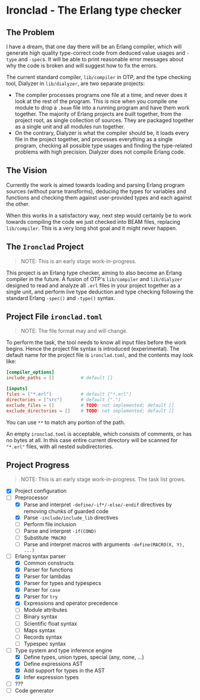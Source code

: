 # Ironclad - The Erlang type checker

## The Problem

I have a dream, that one day there will be an Erlang compiler, which will generate high quality type-correct code from
deduced value usages and `-type` and `-spec`s. It will be able to print reasonable error messages about why the code is
broken and will suggest how to fix the errors.

The current standard compiler, `lib/compiler` in OTP, and the type checking tool, Dialyzer in `lib/dialyzer`, are two
separate projects:

* The compiler processes programs one file at a time, and never does it look at the rest of the program. This is nice
  when you compile one module to drop a `.beam` file into a running program and have them work together. The majority of
  Erlang projects are built together, from the project root, as single collection of sources. They are packaged together
  as a single unit and all modules run together.
* On the contrary, Dialyzer is what the compiler should be, it loads every file in the project together, and processes
  everything as a single program, checking all possible type usages and finding the type-related problems with high
  precision. Dialyzer does not compile Erlang code.

## The Vision

Currently the work is aimed towards loading and parsing Erlang program sources (without parse transforms), deducing the
types for variables and functions and checking them against user-provided types and each against the other.

When this works in a satisfactory way, next step would certainly be to work towards compiling
the code we just checked into BEAM files, replacing `lib/compiler`. This is a very long shot goal and it might never
happen.

## The `Ironclad` Project

> NOTE: This is an early stage work-in-progress.

This project is an Erlang type checker, aiming to also become an Erlang compiler in the future. A fusion of
OTP's `lib/compiler` and `lib/dialyzer` designed to read and analyze all `.erl` files in your project together
as a single unit, and perform live type deduction and type checking following the standard Erlang `-spec()`
and `-type()` syntax.

## Project File `ironclad.toml`

> NOTE: The file format may and will change.

To perform the task, the tool needs to know all input files before the work begins. Hence the project file syntax is
introduced (experimental). The default name for the project file is `ironclad.toml`, and the contents may look like:

```toml
[compiler_options]
include_paths = []          # default []

[inputs]
files = ["*.erl"]           # default ["*.erl"]
directories = ["src"]       # default ["."]
exclude_files = []          # TODO: not implemented; default []
exclude_directories = []    # TODO: not implemented; default []
```

You can use `**` to match any portion of the path.

An empty `ironclad.toml` is acceptable, which consists of comments, or has no bytes at all. In this case entire current
directory will be scanned for `"*.erl"` files, with all nested subdirectories.

## Project Progress

> NOTE: This is an early stage work-in-progress. The task list grows.

- [x] Project configuration
- [ ] Preprocessor
    - [x] Parse and interpret `-define/-if*/-else/-endif` directives by removing chunks of guarded code
    - [x] Parse `-include/include_lib` directives
    - [ ] Perform file inclusion
    - [ ] Parse and interpret `-if(COND)`
    - [ ] Substitute `?MACRO`
    - [ ] Parse and interpret macros with arguments `-define(MACRO(X, Y), ...)`
- [ ] Erlang syntax parser
    - [x] Common constructs 
    - [x] Parser for functions
    - [x] Parser for lambdas
    - [x] Parser for types and typespecs
    - [x] Parser for `case`
    - [x] Parser for `try`
    - [x] Expressions and operator precedence
    - [ ] Module attributes
    - [ ] Binary syntax
    - [ ] Scientific float syntax
    - [ ] Maps syntax
    - [ ] Records syntax
    - [ ] Typespec syntax
- [ ] Type system and type inference engine
    - [x] Define types, union types, special (any, none, ...)
    - [x] Define expressions AST
    - [x] Add support for types in the AST
    - [x] Infer expression types
- [ ] ???
- [ ] Code generator
